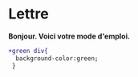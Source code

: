 # Lettre
**Bonjour. Voici votre mode d'emploi.**
```diff
+green div{
  background-color:green;
 } 
```

